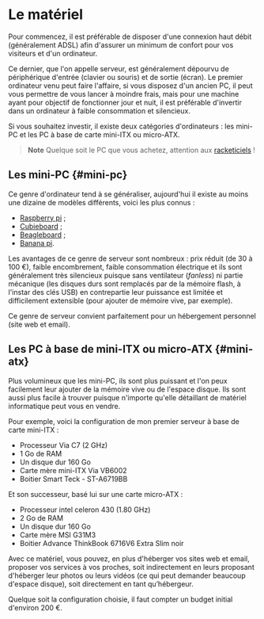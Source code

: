 # Le matériel

Pour commencez, il est préférable de disposer d'une connexion haut débit
(généralement ADSL) afin d'assurer un minimum de confort pour vos visiteurs et
d'un ordinateur.

Ce dernier, que l'on appelle serveur, est généralement dépourvu de périphérique
d'entrée (clavier ou souris) et de sortie (écran). Le premier ordinateur venu
peut faire l'affaire, si vous disposez d'un ancien PC, il peut vous permettre de
vous lancer à moindre frais, mais pour une machine ayant pour objectif de
fonctionner jour et nuit, il est préférable d'invertir dans un ordinateur à
faible consommation et silencieux.

Si vous souhaitez investir, il existe deux catégories d'ordinateurs : les
mini-PC et les PC à base de carte mini-ITX ou micro-ATX.

> **Note** Quelque soit le PC que vous achetez, attention aux
> [racketiciels](http://racketiciel.info/) !

## Les mini-PC {#mini-pc}

Ce genre d'ordinateur tend à se généraliser, aujourd'hui il existe au moins une
dizaine de modèles différents, voici les plus connus :


* [Raspberry pi](https://www.raspberrypi.org/) ;
* [Cubieboard](http://cubieboard.org/) ;
* [Beagleboard](http://beagleboard.org/) ;
* [Banana pi](http://www.banana-pi.com/).

Les avantages de ce genre de serveur sont nombreux : prix réduit (de 30 à
100 €), faible encombrement, faible consommation électrique et ils sont
généralement très silencieux puisque sans ventilateur (*fanless*) ni partie
mécanique (les disques durs sont remplacés par de la mémoire flash, à l'instar
des clés USB) en contrepartie leur puissance est limitée et difficilement
extensible (pour ajouter de mémoire vive, par exemple).

Ce genre de serveur convient parfaitement pour un hébergement personnel (site
web et email).

## Les PC à base de mini-ITX ou micro-ATX {#mini-atx}

Plus volumineux que les mini-PC, ils sont plus puissant et l'on peux facilement
leur ajouter de la mémoire vive ou de l'espace disque. Ils sont aussi plus
facile à trouver puisque n'importe qu'elle détaillant de matériel informatique
peut vous en vendre.

Pour exemple, voici la configuration de mon premier serveur à base de carte
mini-ITX :

* Processeur Via C7 (2 GHz)
* 1 Go de RAM
* Un disque dur 160 Go
* Carte mère mini-ITX Via VB6002
* Boitier Smart Teck - ST-A6719BB

Et son successeur, basé lui sur une carte micro-ATX :

* Processeur intel celeron 430 (1.80 GHz)
* 2 Go de RAM
* Un disque dur 160 Go
* Carte mère MSI G31M3
* Boitier Advance ThinkBook 6716V6 Extra Slim noir

Avec ce matériel, vous pouvez, en plus d'héberger vos sites web et email,
proposer vos services à vos proches, soit indirectement en leurs proposant
d'héberger leur photos ou leurs vidéos (ce qui peut demander beaucoup d'espace
disque), soit directement en tant qu’hébergeur.

Quelque soit la configuration choisie, il faut compter un budget initial
d'environ 200 €.
